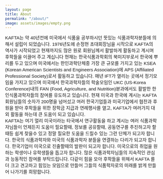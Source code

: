 ```yaml
---
layout: page
title: About
permalink: "/about/"
image: assets/images/empty.png
---
```


<span style="font-family: 'Nanum Gothic', sans-serif; font-size: 15px;">KAFTA는 약 40년전에 미국에서 식품을 공부하시던 뜻있는 식품과학자분들에 의해서 설립이 되었습니다. 1976년도에 손정현 초대회장님을 시작으로 KAFTA의 역사가 시작되었고 현재까지도 많은 원로 회원님께서 활발하게 활동하고 계시며 후학들을 이끌어 주고 계십니다 현재는 한국식품과학회의 북미지부로서 한국에 뿌리를 두고 있으며 미국에서는 한인과학단체중 가장 큰 규모를 가지고 있는 KSEA (Korean American Scientists and Engineers Association)에 APS (Affiliated Professional Society)로서 활동하고 있습니다. 매년 IFT가 열리는 곳에서 정기모임을 가지고 있으며 미국에서 한국과학자들의 학술모임인 UKC (US-Korea Conference)내의 FAN (Food, Agriculture, and Nutrition)분과에서도 활발한 한인식품과학자들의 참여를 유도하고 있습니다. 현재 미국과 한국에 계시는 KAFTA 회원님들의 숫자가 200명을 넘어섰고 여러 한국기업들과 미국기업에서 협찬과 후원을 받아 후학들을 위한 장학금 지급과 연례행사를 열고, KAFTA가 여러가지 대외 활동을 하는데 큰 도움이 되고 있습니다.<br>KAFTA는 여기 멀리 미국이라는 타국에서 연구활동을 하고 계시는 여러 식품과학자님들이 언제든지 도움이 필요할때, 정보를 공유할때, 공동연구를 추진하고자 할때등 쉽게 찾을수 있고 정말 필요한 도움을 드릴수 있는 그런 단체가 되고자 합니다. 한국의 식품과학자와 미국의 식품과학자 분들을 연결하는 다리가 되고자 합니다. 한국기업이 미국으로 진출할때의 발판이 되고자 합니다. 미국으로의 취업을 원하는 학생이나 유학생들을 돕고자 합니다. 많은 식품과학자님들의 지속적인 관심과 능동적인 참여를 부탁드립니다. 다같이 힘을 모아 후학들을 위해서 KAFTA 를 더 크고 견고하고 힘있는 모임으로 만들어 그들의 식품학자로의 미래를 밝게 만들어 나가기를 희망합니다.</span>
